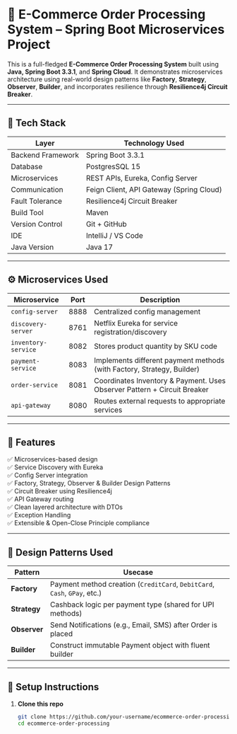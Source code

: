 # 🛒 E-Commerce Order Processing System – Spring Boot Microservices Project

This is a full-fledged **E-Commerce Order Processing System** built using **Java, Spring Boot 3.3.1**, and **Spring Cloud**. It demonstrates microservices architecture using real-world design patterns like **Factory**, **Strategy**, **Observer**, **Builder**, and incorporates resilience through **Resilience4j Circuit Breaker**.

---

## 🧩 Tech Stack

| Layer              | Technology Used                          |
|-------------------|-------------------------------------------|
| Backend Framework | Spring Boot 3.3.1                         |
| Database          | PostgresSQL 15                       |
| Microservices     | REST APIs, Eureka, Config Server          |
| Communication     | Feign Client, API Gateway (Spring Cloud) |
| Fault Tolerance   | Resilience4j Circuit Breaker              |
| Build Tool        | Maven                                     |
| Version Control   | Git + GitHub                              |
| IDE               | IntelliJ / VS Code                        |
| Java Version      | Java 17                                   |

---

## ⚙️ Microservices Used

| Microservice     | Port | Description                                                                 |
|------------------|------|-----------------------------------------------------------------------------|
| `config-server`  | 8888 | Centralized config management                                               |
| `discovery-server` | 8761 | Netflix Eureka for service registration/discovery                          |
| `inventory-service` | 8082 | Stores product quantity by SKU code                                        |
| `payment-service`   | 8083 | Implements different payment methods (with Factory, Strategy, Builder)     |
| `order-service`     | 8081 | Coordinates Inventory & Payment. Uses Observer Pattern + Circuit Breaker   |
| `api-gateway`       | 8080 | Routes external requests to appropriate services                           |

---

## 🎯 Features

✅ Microservices-based design  
✅ Service Discovery with Eureka  
✅ Config Server integration  
✅ Factory, Strategy, Observer & Builder Design Patterns  
✅ Circuit Breaker using Resilience4j  
✅ API Gateway routing  
✅ Clean layered architecture with DTOs  
✅ Exception Handling  
✅ Extensible & Open-Close Principle compliance  

---

## 🧱 Design Patterns Used

| Pattern    |  Usecase                                                                  |
|------------|------------------------------------------------------------------------------|
| **Factory**    | Payment method creation (`CreditCard`, `DebitCard`, `Cash`, `GPay`, etc.)  |
| **Strategy**   | Cashback logic per payment type (shared for UPI methods)                  |
| **Observer**   | Send Notifications (e.g., Email, SMS) after Order is placed              |
| **Builder**    | Construct immutable Payment object with fluent builder                    |

---

## 🚀 Setup Instructions

1. **Clone this repo**
   ```bash
   git clone https://github.com/your-username/ecommerce-order-processing.git
   cd ecommerce-order-processing
